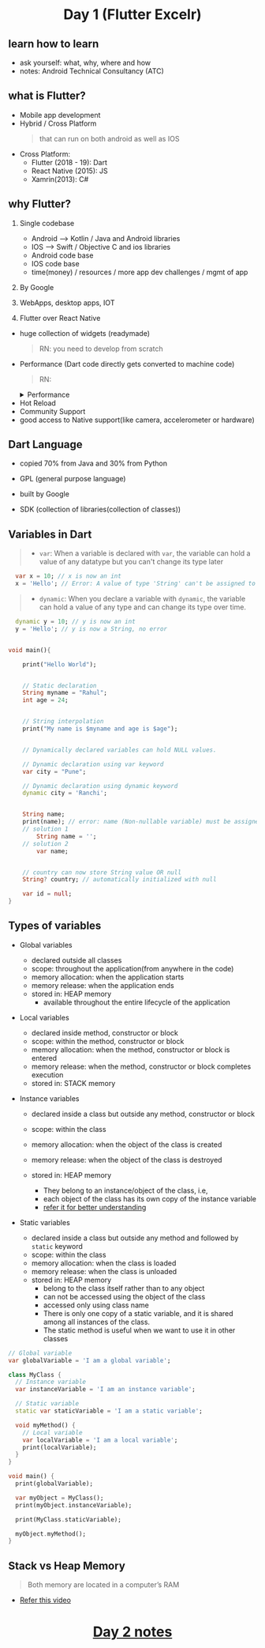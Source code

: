 <h1 align="center"> Day 1 (Flutter Excelr)</h1>


## learn how to learn

- ask yourself: what, why, where and how
- notes: Android Technical Consultancy (ATC)

## what is Flutter?

- Mobile app development
- Hybrid / Cross Platform
  > that can run on both android as well as IOS
- Cross Platform:
  - Flutter (2018 - 19): Dart
  - React Native (2015): JS
  - Xamrin(2013): C#

## why Flutter?

1. Single codebase

   - Android --> Kotlin / Java and Android libraries
   - IOS --> Swift / Objective C and ios libraries
   - Android code base
   - IOS code base
   - time(money) / resources / more app dev challenges / mgmt of app

2. By Google

3. WebApps, desktop apps, IOT

4. Flutter over React Native

- huge collection of widgets (readymade)
  > RN: you need to develop from scratch
- Performance (Dart code directly gets converted to machine code)
  > RN:
    <details>
        <summary>Performance</summary>
        Flutter is faster than React Native because Flutter uses a JIT compiler, which converts Dart code directly into machine code at runtime. This means that Flutter applications can run more quickly than React Native applications, which use an interpreter to execute JavaScript code.
    </details>
- Hot Reload
- Community Support
- good access to Native support(like camera, accelerometer or hardware)

## Dart Language

- copied 70% from Java and 30% from Python
- GPL (general purpose language)
- built by Google

- SDK (collection of libraries(collection of classes))

## Variables in Dart

  > - `var`: When a variable is declared with `var`, the variable can hold a value of any datatype but you can't change its type later

  ```dart
    var x = 10; // x is now an int
    x = 'Hello'; // Error: A value of type 'String' can't be assigned to a variable of type 'int'.
  ```

  > - `dynamic`: When you declare a variable with `dynamic`, the variable can hold a value of any type and can change its type over time.

  ```dart
    dynamic y = 10; // y is now an int
    y = 'Hello'; // y is now a String, no error
  ```

```dart

void main(){

    print("Hello World");


    // Static declaration
    String myname = "Rahul";
    int age = 24;


    // String interpolation
    print("My name is $myname and age is $age");


    // Dynamically declared variables can hold NULL values.

    // Dynamic declaration using var keyword
    var city = "Pune";

    // Dynamic declaration using dynamic keyword
    dynamic city = 'Ranchi';


    String name;
    print(name); // error: name (Non-nullable variable) must be assigned b4 using
    // solution 1
        String name = '';
    // solution 2
        var name;


    // country can now store String value OR null
    String? country; // automatically initialized with null

    var id = null;
}
```
## Types of variables

- Global variables
  - declared outside all classes 
  - scope: throughout the application(from anywhere in the code)
  - memory allocation: when the application starts
  - memory release: when the application ends
  - stored in: HEAP memory
    - available throughout the entire lifecycle of the application

- Local variables
  - declared inside method, constructor or block
  - scope: within the method, constructor or block
  - memory allocation: when the method, constructor or block is entered  
  - memory release: when the method, constructor or block completes execution
  - stored in: STACK memory
  
- Instance variables
  - declared inside a class but outside any method, constructor or block
  - scope: within the class
  - memory allocation: when the object of the class is created
  - memory release: when the object of the class is destroyed
  - stored in: HEAP memory

    - They belong to an instance/object of the class, i.e,
    - each object of the class has its own copy of the instance variable
    - [refer it for better understanding](https://medium.com/@MrArc/dart-variables-7dbcc943448d)

- Static variables
  - declared inside a class but outside any method and followed by `static` keyword
  - scope: within the class
  - memory allocation: when the class is loaded
  - memory release: when the class is unloaded
  - stored in: HEAP memory
    - belong to the class itself rather than to any object
    - can not be accessed using the object of the class
    - accessed only using class name
    - There is only one copy of a static variable, and it is shared among all instances of the class.
    - The static method is useful when we want to use it in other classes

```dart
// Global variable
var globalVariable = 'I am a global variable';

class MyClass {
  // Instance variable
  var instanceVariable = 'I am an instance variable';

  // Static variable
  static var staticVariable = 'I am a static variable';

  void myMethod() {
    // Local variable
    var localVariable = 'I am a local variable';
    print(localVariable);
  }
}

void main() {
  print(globalVariable);

  var myObject = MyClass();
  print(myObject.instanceVariable);

  print(MyClass.staticVariable);

  myObject.myMethod();
}
```
## Stack vs Heap Memory

  > Both memory are located in a computer’s RAM

- [Refer this video](https://www.youtube.com/watch?v=5OJRqkYbK-4&t=14s)





<h1 align="center"> <a href="/day2.md">Day 2 notes</a></h1>
